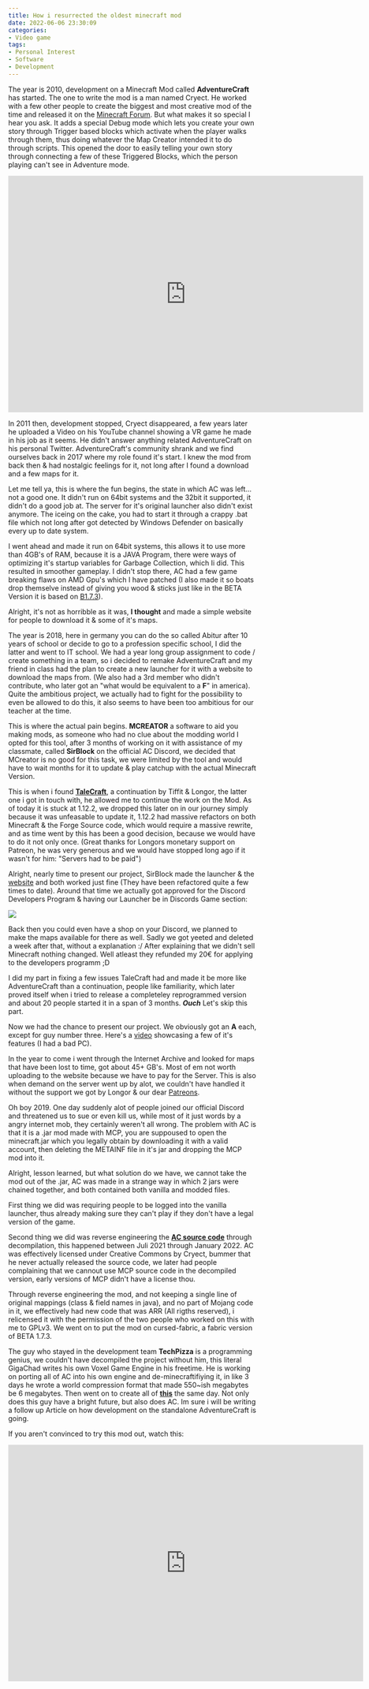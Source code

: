 ```yaml
---
title: How i resurrected the oldest minecraft mod
date: 2022-06-06 23:30:09
categories:
- Video game
tags:
- Personal Interest
- Software
- Development
---
```


The year is 2010, development on a Minecraft Mod called **AdventureCraft** has started. The one to write the mod is a man named Cryect. He worked with a few other people to create the biggest and most creative mod of the time and released it on the [Minecraft Forum](https://www.minecraftforum.net/forums/mapping-and-modding-java-edition/minecraft-mods/1272366-1-3-2-adventurecraft-npc-pathing-blocks-r1095).
But what makes it so special I hear you ask. It adds a special Debug mode which lets you create your own story through Trigger based blocks which activate when the player walks through them, thus doing whatever the Map Creator intended it to do through scripts. This opened the door to easily telling your own story through connecting a few of these Triggered Blocks, which the person playing can't see in Adventure mode.

<iframe width="720" height="480" src="https://www.youtube.com/embed/CQSxxKkUP3s" title="YouTube video player" frameborder="0" allow="accelerometer; autoplay; clipboard-write; encrypted-media; gyroscope; picture-in-picture" allowfullscreen></iframe>

In 2011 then, development stopped, Cryect disappeared, a few years later he uploaded a Video on his YouTube channel showing a VR game he made in his job as it seems. He didn't answer anything related AdventureCraft on his personal Twitter. AdventureCraft's community shrank and we find ourselves back in 2017 where my role found it's start. I knew the mod from back then & had nostalgic feelings for it, not long after I found a download and a few maps for it.

Let me tell ya, this is where the fun begins, the state in which AC was left... not a good one. It didn't run on 64bit systems and the 32bit it supported, it didn't do a good job at. The server for it's original launcher also didn't exist anymore. The iceing on the cake, you had to start it through a crappy .bat file which not long after got detected by Windows Defender on basically every up to date system.

I went ahead and made it run on 64bit systems, this allows it to use more than 4GB's of RAM, because it is a JAVA Program, there were ways of optimizing it's startup variables for Garbage Collection, which Ii did. This resulted in smoother gameplay. I didn't stop there, AC had a few game breaking flaws on AMD Gpu's which I have patched (I also made it so boats drop themselve instead of giving you wood & sticks just like in the BETA Version it is based on [B1.7.3](https://minecraft.fandom.com/wiki/Java_Edition_Beta_1.7.3)).

Alright, it's not as horribble as it was, **I thought** and made a simple website for people to download it & some of it's maps.

The year is 2018, here in germany you can do the so called Abitur after 10 years of school or decide to go to a profession specific school, I did the latter and went to IT school. We had a year long group assignment to code / create something in a team, so i decided to remake AdventureCraft and my friend in class had the plan to create a new launcher for it with a website to download the maps from. (We also had a 3rd member who didn't contribute, who later got an "what would be equivalent to a **F**" in america). Quite the ambitious project, we actually had to fight for the possibility to even be allowed to do this, it also seems to have been too ambitious for our teacher at the time.

This is where the actual pain begins. **MCREATOR** a software to aid you making mods, as someone who had no clue about the modding world I opted for this tool, after 3 months of working on it with assistance of my classmate, called **SirBlock** on the official AC Discord, we decided that MCreator is no good for this task, we were limited by the tool and would have to wait months for it to update & play catchup with the actual Minecraft Version.

This is when i found [**TaleCraft**](https://www.minecraftforum.net/forums/mapping-and-modding-java-edition/minecraft-mods/wip-mods/2631866-talecraft-a-mod-for-more-custom-and-advanced), a continuation by Tiffit & Longor, the latter one i got in touch with, he allowed me to continue the work on the Mod. As of today it is stuck at 1.12.2, we dropped this later on in our journey simply because it was unfeasable to update it, 1.12.2 had massive refactors on both Minecraft & the Forge Source code, which would require a massive rewrite, and as time went by this has been a good decision, because we would have to do it not only once. (Great thanks for Longors monetary support on Patreon, he was very generous and we would have stopped long ago if it wasn't for him: "Servers had to be paid")

Alright, nearly time to present our project, SirBlock made the launcher & the [website](https://adventurecraft.gq/) and both worked just fine (They have been refactored quite a few times to date). Around that time we actually got approved for the Discord Developers Program & having our Launcher be in Discords Game section:

![](/assets/06-06-22/ac-discord.png)

Back then you could even have a shop on your Discord, we planned to make the maps available for there as well. Sadly we got yeeted and deleted a week after that, without a explanation :/ After explaining that we didn't sell Minecraft nothing changed. Well atleast they refunded my 20€ for applying to the developers programm ;D

I did my part in fixing a few issues TaleCraft had and made it be more like AdventureCraft than a continuation, people like familiarity, which later proved itself when i tried to release a completeley reprogrammed version and about 20 people started it in a span of 3 months. _**Ouch**_ Let's skip this part.

Now we had the chance to present our project. We obviously got an **A** each, except for guy number three. Here's a [video](https://youtu.be/0pj2_brhg6A) showcasing a few of it's features (I had a bad PC).

In the year to come i went through the Internet Archive and looked for maps that have been lost to time, got about 45+ GB's. Most of em not worth uploading to the website because we have to pay for the Server. This is also when demand on the server went up by alot, we couldn't have handled it without the support we got by Longor & our dear [Patreons](https://www.patreon.com/AdventureCraft).

Oh boy 2019. One day suddenly alot of people joined our official Discord and threatened us to sue or even kill us, while most of it just words by a angry internet mob, they certainly weren't all wrong. The problem with AC is that it is a .jar mod made with MCP, you are suppoused to open the minecraft.jar which you legally obtain by downloading it with a valid account, then deleting the METAINF file in it's jar and dropping the MCP mod into it.

Alright, lesson learned, but what solution do we have, we cannot take the mod out of the .jar, AC was made in a strange way in which 2 jars were chained together, and both contained both vanilla and modded files.

First thing we did was requiring people to be logged into the vanilla launcher, thus already making sure they can't play if they don't have a legal version of the game.

Second thing we did was reverse engineering the [**AC source code**](https://github.com/RyuuSlayer/AC-1.7.3) through decompilation, this happened between Juli 2021 through January 2022. AC was effectively licensed under Creative Commons by Cryect, bummer that he never actually released the source code, we later had people complaining that we cannout use MCP source code in the decompiled version, early versions of MCP didn't have a license thou.

Through reverse engineering the mod, and not keeping a single line of original mappings (class & field names in java), and no part of Mojang code in it, we effectively had new code that was ARR (All rigths reserved), i relicensed it with the permission of the two people who worked on this with me to GPLv3. We went on to put the mod on cursed-fabric, a fabric version of BETA 1.7.3.

The guy who stayed in the development team **TechPizza** is a programming genius, we couldn't have decompiled the project without him, this literal GigaChad writes his own Voxel Game Engine in his freetime. He is working on porting all of AC into his own engine and de-minecraftifiying it, in like 3 days he wrote a world compression format that made 550~ish megabytes be 6 megabytes. Then went on to create all of [**this**](https://www.youtube.com/watch?v=5Ojxl70fjYo) the same day. Not only does this guy have a bright future, but also does AC. Im sure i will be writing a follow up Article on how development on the standalone AdventureCraft is going.

If you aren't convinced to try this mod out, watch this:

<iframe width="720" height="480" src="https://www.youtube.com/embed/9Sm0pmBx4oI" title="YouTube video player" frameborder="0" allow="accelerometer; autoplay; clipboard-write; encrypted-media; gyroscope; picture-in-picture" allowfullscreen></iframe>